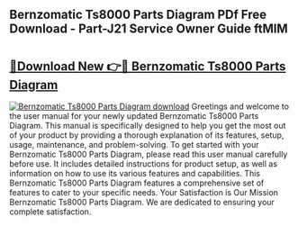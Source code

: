 ## Bernzomatic Ts8000 Parts Diagram PDf Free Download - Part-J21 Service Owner Guide ftMlM

# <h2><a href="http://dfo2ci.blite.top/?on=Bernzomatic+Ts8000+Parts+Diagram">🔗Download New 👉🔴 Bernzomatic Ts8000 Parts Diagram</a></h2>

[![Bernzomatic Ts8000 Parts Diagram download](https://i.imgur.com/lujVjoI.png)](http://dfo2ci.blite.top/?on=Bernzomatic+Ts8000+Parts+Diagram)
Greetings and welcome to the user manual for your newly updated Bernzomatic Ts8000 Parts Diagram. This manual is specifically designed to help you get the most out of your product by providing a thorough explanation of its features, setup, usage, maintenance, and problem-solving. To get started with your Bernzomatic Ts8000 Parts Diagram, please read this user manual carefully before use. It includes detailed instructions for product setup, as well as information on how to use its various features and capabilities. This Bernzomatic Ts8000 Parts Diagram features a comprehensive set of features to cater to your specific needs. Your Satisfaction is Our Mission Bernzomatic Ts8000 Parts Diagram. We are dedicated to ensuring your complete satisfaction.
